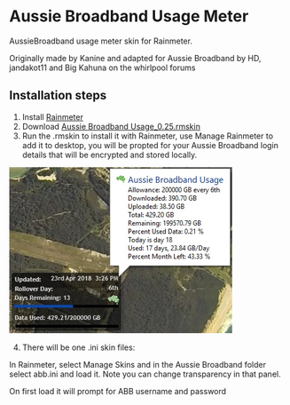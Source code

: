 # Aussie Broadband Usage Meter
AussieBroadband usage meter skin for Rainmeter.

Originally made by Kanine and adapted for Aussie Broadband by HD, jandakot11 and Big Kahuna on the whirlpool forums

## Installation steps
1) Install [Rainmeter](https://www.rainmeter.net/)
2) Download [Aussie Broadband Usage_0.25.rmskin](/Aussie%20Broadband%20Usage%200.25.rmskin)
3) Run the .rmskin to install it with Rainmeter, use Manage Rainmeter to add it to desktop, you will be propted for your Aussie Broadband login details that will be encrypted and stored locally.

![ABB Skin](abb.jpg)

4) There will be one .ini skin files:

In Rainmeter, select Manage Skins and in the Aussie Broadband folder select abb.ini and load it.
Note you can change transparency in that panel.

On first load it will prompt for ABB username and password


